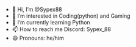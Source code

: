 - 👋 Hi, I’m @Sypex88
- 👀 I’m interested in Coding(python) and Gaming
- 🌱 I’m currently learning Python 
- 📫 How to reach me Discord: Sypex_88
- 😄 Pronouns: he/him


